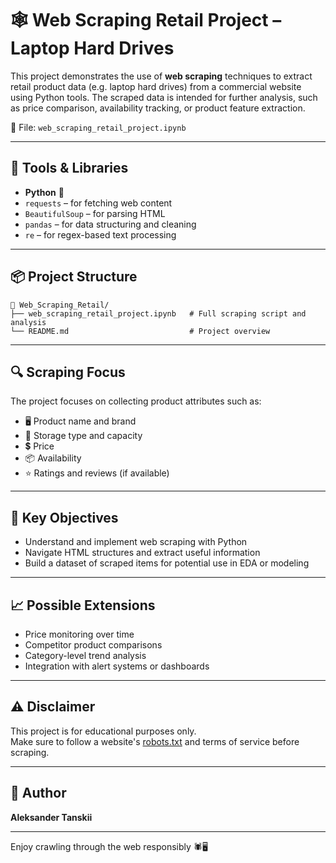 # 🕸️ Web Scraping Retail Project – Laptop Hard Drives

This project demonstrates the use of **web scraping** techniques to extract retail product data (e.g. laptop hard drives) from a commercial website using Python tools. The scraped data is intended for further analysis, such as price comparison, availability tracking, or product feature extraction.

📄 File: `web_scraping_retail_project.ipynb`

---

## 🧰 Tools & Libraries

- **Python** 🐍
- `requests` – for fetching web content
- `BeautifulSoup` – for parsing HTML
- `pandas` – for data structuring and cleaning
- `re` – for regex-based text processing

---

## 📦 Project Structure

```
📂 Web_Scraping_Retail/
├── web_scraping_retail_project.ipynb   # Full scraping script and analysis
└── README.md                           # Project overview
```

---

## 🔍 Scraping Focus

The project focuses on collecting product attributes such as:

- 🖥️ Product name and brand
- 💾 Storage type and capacity
- 💲 Price
- 📦 Availability
- ⭐ Ratings and reviews (if available)

---

## 📌 Key Objectives

- Understand and implement web scraping with Python
- Navigate HTML structures and extract useful information
- Build a dataset of scraped items for potential use in EDA or modeling

---

## 📈 Possible Extensions

- Price monitoring over time
- Competitor product comparisons
- Category-level trend analysis
- Integration with alert systems or dashboards

---

## ⚠️ Disclaimer

This project is for educational purposes only.  
Make sure to follow a website's [robots.txt](https://www.robotstxt.org/) and terms of service before scraping.

---

## 👤 Author

**Aleksander Tanskii**  


---

Enjoy crawling through the web responsibly 🕷️🖥️
